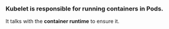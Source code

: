 ### Kubelet is responsible for running containers in Pods.

It talks with the **container runtime** to ensure it.
